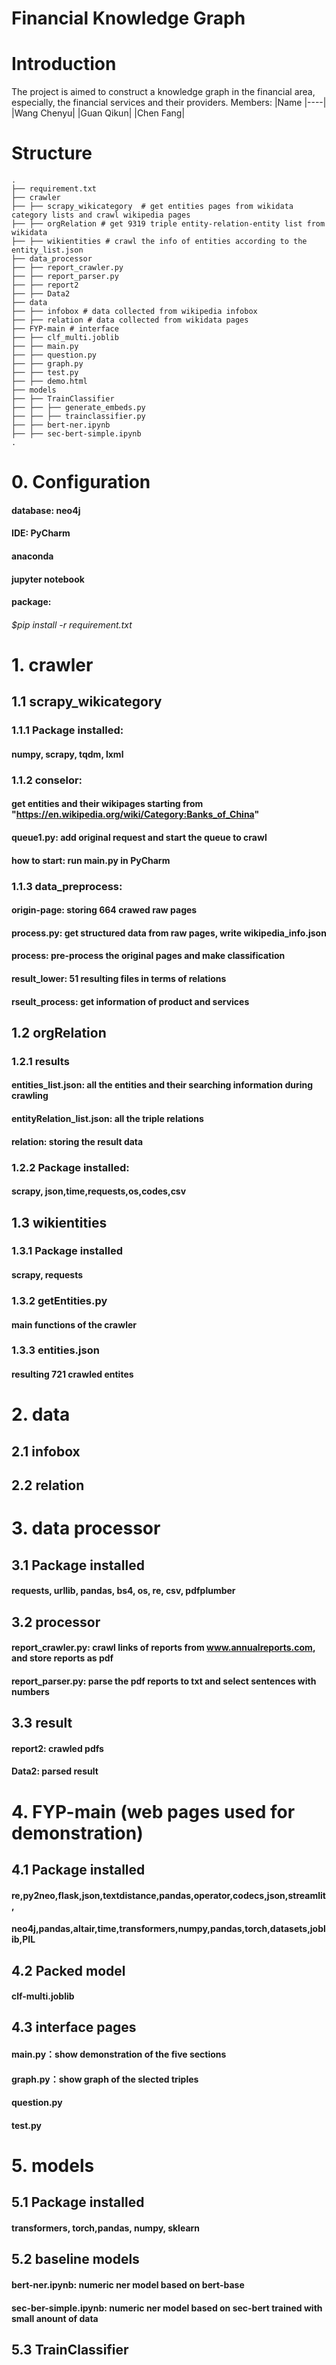 # Financial Knowledge Graph

# Introduction
The project is aimed to construct a knowledge graph in the financial area, especially, the financial services and their providers. 
Members:
|Name
|----|
|Wang Chenyu|
|Guan Qikun|
|Chen Fang|

# Structure
```
.
├── requirement.txt
├── crawler
├── ├── scrapy_wikicategory  # get entities pages from wikidata category lists and crawl wikipedia pages
├── ├── orgRelation # get 9319 triple entity-relation-entity list from wikidata
├── ├── wikientities # crawl the info of entities according to the entity_list.json
├── data_processor
├── ├── report_crawler.py
├── ├── report_parser.py
├── ├── report2
├── ├── Data2
├── data
├── ├── infobox # data collected from wikipedia infobox
├── ├── relation # data collected from wikidata pages
├── FYP-main # interface
├── ├── clf_multi.joblib
├── ├── main.py
├── ├── question.py
├── ├── graph.py
├── ├── test.py
├── ├── demo.html
├── models
├── ├── TrainClassifier
├── ├── ├── generate_embeds.py
├── ├── ├── trainclassifier.py
├── ├── bert-ner.ipynb
├── ├── sec-bert-simple.ipynb
.

```

# 0. Configuration
#### database: neo4j
#### IDE: PyCharm
#### anaconda
#### jupyter notebook
#### package: 
###### $pip install -r requirement.txt
# 1. crawler
## 1.1 scrapy_wikicategory
### 1.1.1 Package installed:
#### numpy, scrapy, tqdm, lxml
### 1.1.2 conselor:
####  get entities and their wikipages starting from  "https://en.wikipedia.org/wiki/Category:Banks_of_China"
####  queue1.py: add original request and start the queue to crawl
####  how to start: run main.py in PyCharm
### 1.1.3 data_preprocess:
#### origin-page: storing 664 crawed raw pages
#### process.py: get structured data from raw pages, write wikipedia_info.json
#### process: pre-process the original pages and make classification
#### result_lower: 51 resulting files in terms of relations
#### rseult_process: get information of product and services
## 1.2 orgRelation
### 1.2.1 results
#### entities_list.json: all the entities and their searching information during crawling
#### entityRelation_list.json: all the triple relations
#### relation: storing the result data
### 1.2.2 Package installed: 
#### scrapy, json,time,requests,os,codes,csv
## 1.3 wikientities
### 1.3.1 Package installed
#### scrapy, requests
### 1.3.2 getEntities.py
#### main functions of the crawler
### 1.3.3 entities.json
#### resulting 721 crawled entites
# 2. data
## 2.1 infobox
## 2.2 relation
# 3. data processor
## 3.1 Package installed
#### requests, urllib, pandas, bs4, os, re, csv, pdfplumber
## 3.2 processor
#### report_crawler.py: crawl links of reports from www.annualreports.com, and store reports as pdf
#### report_parser.py: parse the pdf reports to txt and select  sentences with numbers
## 3.3 result
#### report2: crawled pdfs
#### Data2: parsed result
# 4. FYP-main (web pages used for demonstration)
## 4.1 Package installed
#### re,py2neo,flask,json,textdistance,pandas,operator,codecs,json,streamlit,
#### neo4j,pandas,altair,time,transformers,numpy,pandas,torch,datasets,joblib,PIL
## 4.2 Packed model
#### clf-multi.joblib
## 4.3 interface pages
#### main.py：show demonstration of the five sections
#### graph.py：show graph of the slected triples
#### question.py 
#### test.py
# 5. models
## 5.1 Package installed
#### transformers, torch,pandas, numpy, sklearn
## 5.2 baseline models
#### bert-ner.ipynb: numeric ner model based on bert-base
#### sec-ber-simple.ipynb: numeric ner model based on sec-bert trained with small anount of data
## 5.3 TrainClassifier
